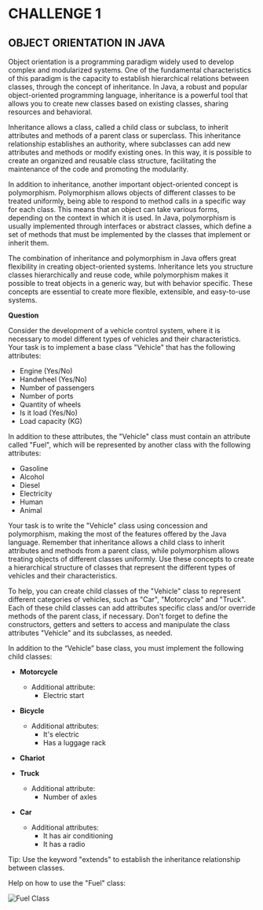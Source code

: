 # CHALLENGE 1

## OBJECT ORIENTATION IN JAVA

Object orientation is a programming paradigm widely used to develop complex and modularized systems. One of the fundamental characteristics of this paradigm is the capacity to establish hierarchical relations between classes, through the concept of inheritance. In Java, a robust and popular object-oriented programming language, inheritance is a powerful tool that allows you to create new classes based on existing classes, sharing resources and behavioral.

Inheritance allows a class, called a child class or subclass, to inherit attributes and methods of a parent class or superclass. This inheritance relationship establishes an authority, where subclasses can add new attributes and methods or modify existing ones. In this way, it is possible to create an organized and reusable class structure, facilitating the maintenance of the code and promoting the modularity.

In addition to inheritance, another important object-oriented concept is polymorphism. Polymorphism allows objects of different classes to be treated uniformly, being able to respond to method calls in a specific way for each class. This means that an object can take various forms, depending on the context in which it is used. In Java, polymorphism is usually implemented through interfaces or abstract classes, which define a set of methods that must be implemented by the classes that implement or inherit them.

The combination of inheritance and polymorphism in Java offers great flexibility in creating object-oriented systems. Inheritance lets you structure classes hierarchically and reuse code, while polymorphism makes it possible to treat objects in a generic way, but with behavior specific. These concepts are essential to create more flexible, extensible, and easy-to-use systems.

**Question**

Consider the development of a vehicle control system, where it is necessary to model different types of vehicles and their characteristics. Your task is to implement a base class "Vehicle" that has the following attributes:

- Engine (Yes/No)
- Handwheel (Yes/No)
- Number of passengers
- Number of ports
- Quantity of wheels
- Is it load (Yes/No)
- Load capacity (KG)

In addition to these attributes, the "Vehicle" class must contain an attribute called "Fuel", which will be represented by another class with the following attributes:

- Gasoline
- Alcohol
- Diesel
- Electricity
- Human
- Animal

Your task is to write the "Vehicle" class using concession and polymorphism, making the most of the features offered by the Java language. Remember that inheritance allows a child class to inherit attributes and methods from a parent class, while polymorphism allows treating objects of different classes uniformly. Use these concepts to create a hierarchical structure of classes that represent the different types of vehicles and their characteristics.

To help, you can create child classes of the "Vehicle" class to represent different categories of vehicles, such as "Car", "Motorcycle" and "Truck". Each of these child classes can add attributes specific class and/or override methods of the parent class, if necessary. Don't forget to define the constructors, getters and setters to access and manipulate the class attributes "Vehicle" and its subclasses, as needed.

In addition to the “Vehicle” base class, you must implement the following child classes:

- **Motorcycle**

  - Additional attribute:
    - Electric start

- **Bicycle**

  - Additional attributes:
    - It's electric
    - Has a luggage rack

- **Chariot**

- **Truck**

  - Additional attribute:
    - Number of axles

- **Car**

  - Additional attributes:
    - It has air conditioning
    - It has a radio

Tip: Use the keyword "extends" to establish the inheritance relationship between classes.

Help on how to use the "Fuel" class:

![Fuel Class](https://s3-us-west-2.amazonaws.com/secure.notion-static.com/15ed9b01-91a8-4ab5-aeef-fbdfa1385447/Untitled.png)
